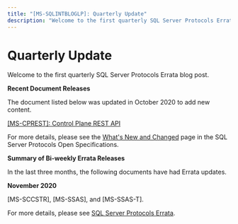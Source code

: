 ```yaml
---
title: "[MS-SQLINTBLOGLP]: Quarterly Update"
description: "Welcome to the first quarterly SQL Server Protocols Errata blog post.  Recent Document Releases  The document listed below was updated in October"
---
```


# Quarterly Update

<p> </p>
<p>Welcome to the first quarterly SQL Server Protocols Errata
blog post.</p>

<p><b>Recent Document Releases</b></p>

<p>The document listed below was updated in October 2020 to add
new content.</p>

<p><span><a href="https://docs.microsoft.com/en-us/openspecs/sql_server_protocols/ms-cprest/8fc422db-5e90-4dae-8a2a-aab4dd5503e9">[MS-CPREST]:
Control Plane REST API</a></span></p>

<p>For more details, please see the <span><a href="https://docs.microsoft.com/en-us/openspecs/sql_server_protocols/ms-sqlprotlp/2efaa6c9-699e-4e2c-9ea7-d342ad51a988">What's
New and Changed</a></span> page in the SQL Server Protocols Open
Specifications.</p>

<p><b>Summary of Bi-weekly Errata Releases</b></p>

<p>In the last three months, the following documents have had
Errata updates.</p>

<p><b>November 2020</b></p>

<p>[MS-SCCSTR], [MS-SSAS], and [MS-SSAS-T].</p>

<p>For more details, please see <span><a href="https://docs.microsoft.com/en-us/openspecs/sql_server_protocols/ms-sqlerrata/ccfd60a1-e76b-4f03-93d0-a4d10ec03f5e">SQL
Server Protocols Errata</a></span>.</p>


                